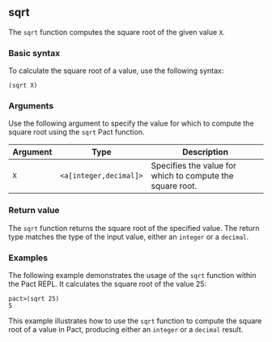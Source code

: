 ## sqrt
The `sqrt` function computes the square root of the given value `X`.

### Basic syntax

To calculate the square root of a value, use the following syntax:

`(sqrt X)`

### Arguments

Use the following argument to specify the value for which to compute the square root using the `sqrt` Pact function.

| Argument | Type | Description |
| --- | --- | --- |
| `X` | `<a[integer,decimal]>` | Specifies the value for which to compute the square root. |

### Return value

The `sqrt` function returns the square root of the specified value. The return type matches the type of the input value, either an `integer` or a `decimal`.

### Examples

The following example demonstrates the usage of the `sqrt` function within the Pact REPL. It calculates the square root of the value 25:

```pact
pact>(sqrt 25)
5
```

This example illustrates how to use the `sqrt` function to compute the square root of a value in Pact, producing either an `integer` or a `decimal` result.
